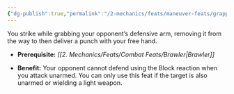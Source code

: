 ```yaml
---
{"dg-publish":true,"permalink":"/2-mechanics/feats/maneuver-feats/grappling-strike/","noteIcon":""}
---
```


You strike while grabbing your opponent’s defensive arm, removing it from the way to then deliver a punch with your free hand.

- **Prerequisite:** _[[2. Mechanics/Feats/Combat Feats/Brawler\|Brawler]]_
    
- **Benefit:** Your opponent cannot defend using the Block reaction when you attack unarmed. You can only use this feat if the target is also unarmed or wielding a light weapon.